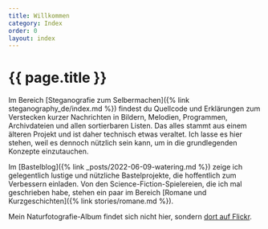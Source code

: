 ```yaml
---
title: Willkommen
category: Index
order: 0
layout: index
---
```


# {{ page.title }}

Im Bereich [Steganografie zum Selbermachen]({% link steganography_de/index.md %}) findest du Quellcode und Erklärungen zum Verstecken kurzer Nachrichten in Bildern, Melodien, Programmen, Archivdateien und allen sortierbaren Listen.
Das alles stammt aus einem älteren Projekt und ist daher technisch etwas veraltet. Ich lasse es hier stehen, weil es dennoch nützlich sein kann, um in die grundlegenden Konzepte einzutauchen.

Im [Bastelblog]({% link _posts/2022-06-09-watering.md %}) zeige ich gelegentlich lustige und nützliche Bastelprojekte, die hoffentlich zum Verbessern einladen. Von den Science-Fiction-Spielereien, die ich mal geschrieben habe, stehen ein paar im Bereich [Romane und Kurzgeschichten]({% link stories/romane.md %}).

Mein Naturfotografie-Album findet sich nicht hier, sondern [dort auf Flickr](https://flickr.com/photos/binarycoco/).

